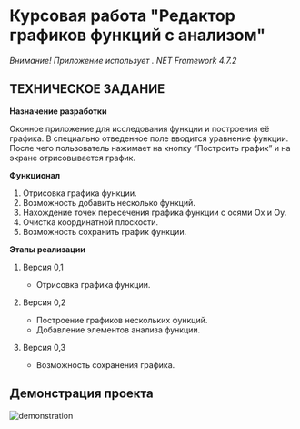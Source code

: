 # Курсовая работа "Редактор графиков функций с анализом"
*Внимание! Приложение использует . NET Framework 4.7.2*
## ТЕХНИЧЕСКОЕ ЗАДАНИЕ

**Назначение разработки**

Оконное приложение для исследования функции и построения её графика. В специально отведенное поле вводится уравнение функции. После чего пользователь нажимает на кнопку “Построить график” и на экране отрисовывается график.

**Функционал**

1. Отрисовка графика функции.
2. Возможность добавить несколько функций.
3. Нахождение точек пересечения графика функции с осями Ox и Oy.
4. Очистка координатной плоскости.
5. Возможность сохранить график функции.

**Этапы реализации**

1. Версия 0,1
   - Отрисовка графика функции.

2. Версия 0,2
   - Построение графиков нескольких функций.
   - Добавление элементов анализа функции.

3. Версия 0,3
   - Возможность сохранения графика.


## Демонстрация проекта

![demonstration](https://github.com/dlaliev/functions-analysis-app/blob/master/functions-analysis-app/images/demonstration.png?raw=true)


